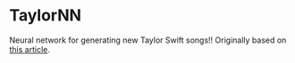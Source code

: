 # TaylorNN
Neural network for generating new Taylor Swift songs!! Originally based on [this article](https://www.activestate.com/blog/how-to-build-a-lyrics-generator-with-python-recurrent-neural-networks/).
